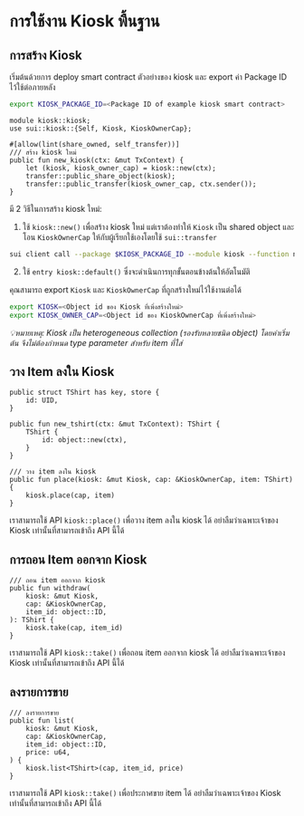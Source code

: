 # การใช้งาน Kiosk พื้นฐาน

## การสร้าง Kiosk

เริ่มต้นด้วยการ deploy smart contract ตัวอย่างของ kiosk และ export ค่า Package ID ไว้ใช้ต่อภายหลัง

```bash
export KIOSK_PACKAGE_ID=<Package ID of example kiosk smart contract>
```

```move
module kiosk::kiosk;
use sui::kiosk::{Self, Kiosk, KioskOwnerCap};

#[allow(lint(share_owned, self_transfer))]
/// สร้าง kiosk ใหม่
public fun new_kiosk(ctx: &mut TxContext) {
    let (kiosk, kiosk_owner_cap) = kiosk::new(ctx);
    transfer::public_share_object(kiosk);
    transfer::public_transfer(kiosk_owner_cap, ctx.sender());
}
```

มี 2 วิธีในการสร้าง kiosk ใหม่:

1. ใช้ `kiosk::new()` เพื่อสร้าง kiosk ใหม่ แต่เราต้องทำให้ `Kiosk` เป็น shared object และโอน `KioskOwnerCap` ให้กับผู้เรียกใช้เองโดยใช้ `sui::transfer`

```bash
sui client call --package $KIOSK_PACKAGE_ID --module kiosk --function new_kiosk
```

2. ใช้ `entry kiosk::default()` ซึ่งจะดำเนินการทุกขั้นตอนข้างต้นให้อัตโนมัติ

คุณสามารถ export `Kiosk` และ `KioskOwnerCap` ที่ถูกสร้างใหม่ไว้ใช้งานต่อได้

```bash
export KIOSK=<Object id ของ Kiosk ที่เพิ่งสร้างใหม่>
export KIOSK_OWNER_CAP=<Object id ของ KioskOwnerCap ที่เพิ่งสร้างใหม่>
```

_💡หมายเหตุ: Kiosk เป็น heterogeneous collection (รองรับหลายชนิด object) โดยค่าเริ่มต้น จึงไม่ต้องกำหนด type parameter สำหรับ item ที่ใส่_

## วาง Item ลงใน Kiosk

```move
public struct TShirt has key, store {
    id: UID,
}

public fun new_tshirt(ctx: &mut TxContext): TShirt {
    TShirt {
        id: object::new(ctx),
    }
}

/// วาง item ลงใน kiosk
public fun place(kiosk: &mut Kiosk, cap: &KioskOwnerCap, item: TShirt) {
    kiosk.place(cap, item)
}
```

เราสามารถใช้ API `kiosk::place()` เพื่อวาง item ลงใน kiosk ได้ อย่าลืมว่าเฉพาะเจ้าของ Kiosk เท่านั้นที่สามารถเข้าถึง API นี้ได้

## การถอน Item ออกจาก Kiosk

```move
/// ถอน item ออกจาก kiosk
public fun withdraw(
    kiosk: &mut Kiosk,
    cap: &KioskOwnerCap,
    item_id: object::ID,
): TShirt {
    kiosk.take(cap, item_id)
}
```

เราสามารถใช้ API `kiosk::take()` เพื่อถอน item ออกจาก kiosk ได้ อย่าลืมว่าเฉพาะเจ้าของ Kiosk เท่านั้นที่สามารถเข้าถึง API นี้ได้

## ลงรายการขาย

```move
/// ลงรายการขาย
public fun list(
    kiosk: &mut Kiosk,
    cap: &KioskOwnerCap,
    item_id: object::ID,
    price: u64,
) {
    kiosk.list<TShirt>(cap, item_id, price)
}
```

เราสามารถใช้ API `kiosk::take()` เพื่อประกาศขาย item ได้ อย่าลืมว่าเฉพาะเจ้าของ Kiosk เท่านั้นที่สามารถเข้าถึง API นี้ได้
